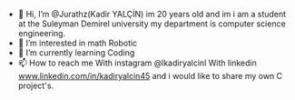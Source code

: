 - 👋 Hi, I’m @Jurathz(Kadir YALÇİN) im 20 years old and im i am a student at the Suleyman Demirel university my department is computer science engineering.  
- 👀 I’m interested in math Robotic 
- 🌱 I’m currently learning Coding
- 📫 How to reach me With instagram @lkadiryalcinl 
                      With linkedin www.linkedin.com/in/kadiryalcin45
  and i would like to share my own C project's.


